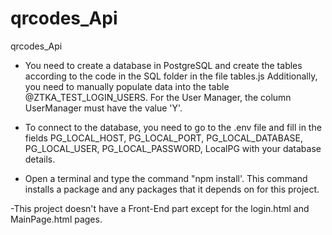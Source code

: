 # qrcodes_Api
qrcodes_Api

- You need to create a database in PostgreSQL and create the tables according to the code in the SQL folder in the file tables.js Additionally,
  you need to manually populate data into the table @ZTKA_TEST_LOGIN_USERS. For the User Manager, the column UserManager must have the value 'Y'.

- To connect to the database, you need to go to the .env file and fill in the fields PG_LOCAL_HOST, PG_LOCAL_PORT,
   PG_LOCAL_DATABASE, PG_LOCAL_USER, PG_LOCAL_PASSWORD, LocalPG with your database details.

- Open a terminal and type the command "npm install'. This command installs a package and any packages that it depends on for this project.

-This project doesn't have a Front-End part except for the login.html and MainPage.html pages.
